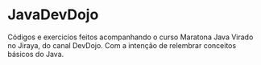 # JavaDevDojo
Códigos e exercicíos feitos acompanhando o curso Maratona Java Virado no Jiraya, do canal DevDojo.
Com a intenção de relembrar conceitos básicos do Java. 

